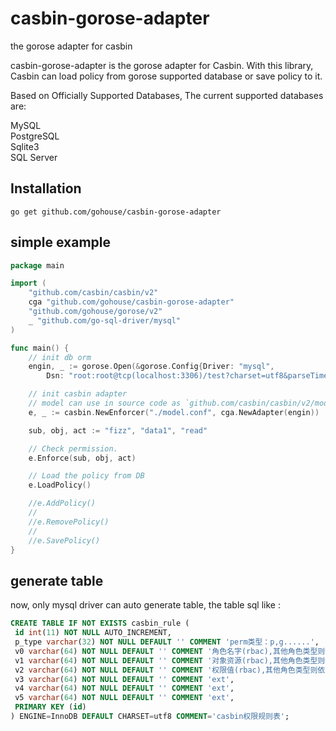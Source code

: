 # casbin-gorose-adapter
the gorose adapter for casbin

casbin-gorose-adapter is the gorose adapter for Casbin. With this library, Casbin can load policy from gorose supported database or save policy to it.

Based on Officially Supported Databases, The current supported databases are:

MySQL  
PostgreSQL  
Sqlite3  
SQL Server  

## Installation
```shell script
go get github.com/gohouse/casbin-gorose-adapter
```

## simple example
```go
package main

import (
	"github.com/casbin/casbin/v2"
	cga "github.com/gohouse/casbin-gorose-adapter"
	"github.com/gohouse/gorose/v2"
	_ "github.com/go-sql-driver/mysql"
)

func main() {
	// init db orm
	engin, _ := gorose.Open(&gorose.Config{Driver: "mysql", 
		Dsn: "root:root@tcp(localhost:3306)/test?charset=utf8&parseTime=true"})

	// init casbin adapter
	// model can use in source code as `github.com/casbin/casbin/v2/model.NewModel().AddDef("r","r","sub, obj, act")`
	e, _ := casbin.NewEnforcer("./model.conf", cga.NewAdapter(engin))

	sub, obj, act := "fizz", "data1", "read"

	// Check permission.
	e.Enforce(sub, obj, act)

	// Load the policy from DB
	e.LoadPolicy()

	//e.AddPolicy()
	//
	//e.RemovePolicy()
	//
	//e.SavePolicy()
}
```

## generate table
now, only mysql driver can auto generate table, the table sql like :  

```sql
CREATE TABLE IF NOT EXISTS casbin_rule (
 id int(11) NOT NULL AUTO_INCREMENT,
 p_type varchar(32) NOT NULL DEFAULT '' COMMENT 'perm类型：p,g......',
 v0 varchar(64) NOT NULL DEFAULT '' COMMENT '角色名字(rbac),其他角色类型则依次存放v0-v5...',
 v1 varchar(64) NOT NULL DEFAULT '' COMMENT '对象资源(rbac),其他角色类型则依次存放v0-v5...',
 v2 varchar(64) NOT NULL DEFAULT '' COMMENT '权限值(rbac),其他角色类型则依次存放v0-v5...',
 v3 varchar(64) NOT NULL DEFAULT '' COMMENT 'ext',
 v4 varchar(64) NOT NULL DEFAULT '' COMMENT 'ext',
 v5 varchar(64) NOT NULL DEFAULT '' COMMENT 'ext',
 PRIMARY KEY (id)
) ENGINE=InnoDB DEFAULT CHARSET=utf8 COMMENT='casbin权限规则表';
```